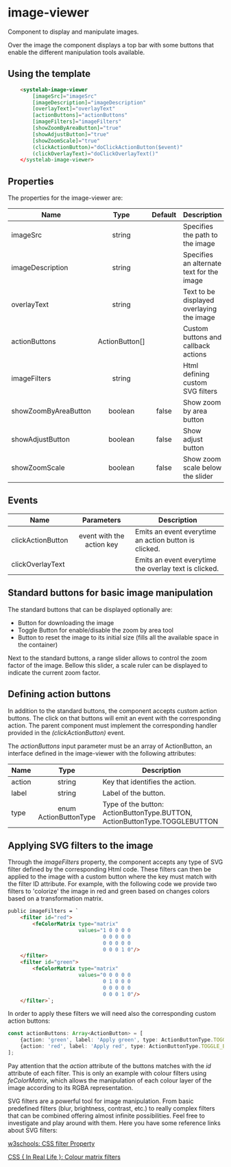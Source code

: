 # image-viewer

Component to display and manipulate images.

Over the image the component displays a top bar with some buttons that enable the different manipulation tools available.

## Using the template

```html
    <systelab-image-viewer
        [imageSrc]="imageSrc"
        [imageDescription]="imageDescription"
        [overlayText]="overlayText"
        [actionButtons]="actionButtons"
        [imageFilters]="imageFilters"        
        [showZoomByAreaButton]="true"
        [showAdjustButton]="true"
        [showZoomScale]="true"
        (clickActionButton)="doClickActionButton($event)"
        (clickOverlayText)="doClickOverlayText()"
    </systelab-image-viewer>
```

## Properties

The properties for the image-viewer are:

| Name                 |      Type      | Default | Description                               |
|----------------------|:--------------:|:-------:|-------------------------------------------|
| imageSrc             |     string     |         | Specifies the path to the image           |
| imageDescription     |     string     |         | Specifies an alternate text for the image |
| overlayText          |     string     |         | Text to be displayed overlaying the image |
| actionButtons        | ActionButton[] |         | Custom buttons and callback actions       |
| imageFilters         |     string     |         | Html defining custom SVG filters          |
| showZoomByAreaButton |    boolean     |  false  | Show zoom by area button                  |
| showAdjustButton     |    boolean     |  false  | Show adjust button                        |
| showZoomScale        |    boolean     |  false  | Show zoom scale below the slider          |

## Events

| Name               |        Parameters         | Description                                           |
|--------------------|:-------------------------:|-------------------------------------------------------|
| clickActionButton  | event with the action key | Emits an event everytime an action button is clicked. |
| clickOverlayText   |                           | Emits an event everytime the overlay text is clicked. |

## Standard buttons for basic image manipulation

The standard buttons that can be displayed optionally are:

- Button for downloading the image
- Toggle Button for enable/disable the zoom by area tool
- Button to reset the image to its initial size (fills all the available space in the container)

Next to the standard buttons, a range slider allows to control the zoom factor of the image.
Bellow this slider, a scale ruler can be displayed to indicate the current zoom factor.

## Defining action buttons

In addition to the standard buttons, the component accepts custom action buttons. The click on that buttons will emit
an event with the corresponding action. The parent component must implement the corresponding handler provided
 in the _(clickActionButton)_ event.

The _actionButtons_ input parameter must be an array of ActionButton, an interface defined in the image-viewer with the following attributes:

| Name   |         Type          | Description                                                                |
|--------|:---------------------:|----------------------------------------------------------------------------|
| action |        string         | Key that identifies the action.                                            |
| label  |        string         | Label of the button.                                                       |
| type   | enum ActionButtonType | Type of the button: ActionButtonType.BUTTON, ActionButtonType.TOGGLEBUTTON |

## Applying SVG filters to the image

Through the _imageFilters_ property, the component accepts any type of SVG filter defined by the corresponding Html code.
These filters can then be applied to the image with a custom button where the key must match with the filter ID attribute.
For example, with the following code we provide two filters to 'colorize' the image in red and green based on changes colors based on a transformation matrix.

```html
public imageFilters = `
    <filter id="red">
        <feColorMatrix type="matrix"
                       values="1 0 0 0 0
                               0 0 0 0 0
                               0 0 0 0 0
                               0 0 0 1 0"/>
    </filter>
    <filter id="green">
        <feColorMatrix type="matrix"
                       values="0 0 0 0 0
                               0 1 0 0 0
                               0 0 0 0 0
                               0 0 0 1 0"/>
    </filter>`;
```

In order to apply these filters we will need also the corresponding custom action buttons:

```typescript
const actionButtons: Array<ActionButton> = [
    {action: 'green', label: 'Apply green', type: ActionButtonType.TOGGLE_BUTTON},
    {action: 'red', label: 'Apply red', type: ActionButtonType.TOGGLE_BUTTON}
];
```

Pay attention that the _action_ attribute of the buttons matches with the _id_ attribute of each filter.
This is only an example with colour filters using _feColorMatrix_, which allows the manipulation of each colour layer of the image according to its RGBA representation.

SVG filters are a powerful tool for image manipulation. From basic predefined filters (blur, brightness, contrast, etc.) to really complex filters that can be combined offering almost infinite possibilities.
Feel free to investigate and play around with them. Here you have some reference links about SVG filters:

[w3schools: CSS filter Property](https://www.w3schools.com/cssref/css3_pr_filter.asp)

[CSS { In Real Life }: Colour matrix filters](https://css-irl.info/into-the-matrix-with-svg-filters/)

